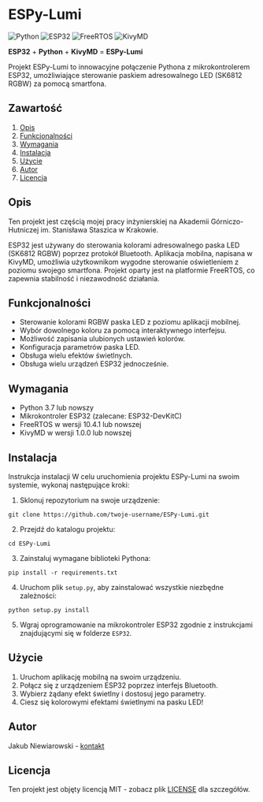 # ESPy-Lumi

![Python](https://img.shields.io/badge/Python-3.7%2B-blue)
![ESP32](https://img.shields.io/badge/ESP32-DevKitC-orange)
![FreeRTOS](https://img.shields.io/badge/FreeRTOS-v10.4.1-green)
![KivyMD](https://img.shields.io/badge/KivyMD-v1.0.0-yellow)

**ESP32** + **Python** + **KivyMD** = **ESPy-Lumi**

Projekt ESPy-Lumi to innowacyjne połączenie Pythona z mikrokontrolerem ESP32, umożliwiające sterowanie paskiem adresowalnego LED (SK6812 RGBW) za pomocą smartfona.

## Zawartość
1. [Opis](#opis)
2. [Funkcjonalności](#funkcjonalności)
3. [Wymagania](#wymagania)
4. [Instalacja](#instalacja)
5. [Użycie](#użycie)
6. [Autor](#autor)
7. [Licencja](#licencja)

## Opis

Ten projekt jest częścią mojej pracy inżynierskiej na Akademii Górniczo-Hutniczej im. Stanisława Staszica w Krakowie.

ESP32 jest używany do sterowania kolorami adresowalnego paska LED (SK6812 RGBW) poprzez protokół Bluetooth. Aplikacja mobilna, napisana w KivyMD, umożliwia użytkownikom wygodne sterowanie oświetleniem z poziomu swojego smartfona. Projekt oparty jest na platformie FreeRTOS, co zapewnia stabilność i niezawodność działania.

## Funkcjonalności

- Sterowanie kolorami RGBW paska LED z poziomu aplikacji mobilnej.
- Wybór dowolnego koloru za pomocą interaktywnego interfejsu.
- Możliwość zapisania ulubionych ustawień kolorów.
- Konfiguracja parametrów paska LED.
- Obsługa wielu efektów świetlnych.
- Obsługa wielu urządzeń ESP32 jednocześnie.

## Wymagania

- Python 3.7 lub nowszy
- Mikrokontroler ESP32 (zalecane: ESP32-DevKitC)
- FreeRTOS w wersji 10.4.1 lub nowszej
- KivyMD w wersji 1.0.0 lub nowszej

## Instalacja

Instrukcja instalacji
W celu uruchomienia projektu ESPy-Lumi na swoim systemie, wykonaj następujące kroki:

1. Sklonuj repozytorium na swoje urządzenie:

```
git clone https://github.com/twoje-username/ESPy-Lumi.git
```

2. Przejdź do katalogu projektu:

```
cd ESPy-Lumi
```

3. Zainstaluj wymagane biblioteki Pythona:

```
pip install -r requirements.txt
```

4. Uruchom plik `setup.py`, aby zainstalować wszystkie niezbędne zależności:

```
python setup.py install
```

5. Wgraj oprogramowanie na mikrokontroler ESP32 zgodnie z instrukcjami znajdującymi się w folderze `ESP32`.

## Użycie

1. Uruchom aplikację mobilną na swoim urządzeniu.
2. Połącz się z urządzeniem ESP32 poprzez interfejs Bluetooth.
3. Wybierz żądany efekt świetlny i dostosuj jego parametry.
4. Ciesz się kolorowymi efektami świetlnymi na pasku LED!

## Autor

Jakub Niewiarowski - [kontakt](mailto:niewiarowski.kuba@gmail.com)

## Licencja

Ten projekt jest objęty licencją MIT - zobacz plik [LICENSE](LICENSE) dla szczegółów.
